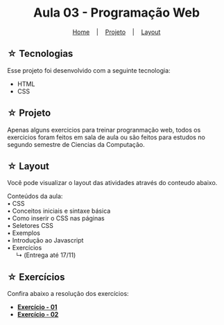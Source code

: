 <h1 align="center">Aula 03 - Programação Web</h1>

<p align="center">
  <a href="https://github.com/https-shini/pw-2s" >Home</a>
  &nbsp;&nbsp;&nbsp;|&nbsp;&nbsp;&nbsp;
  <a href="#-projeto">Projeto</a>
  &nbsp;&nbsp;&nbsp;|&nbsp;&nbsp;&nbsp;
  <a href="#-layout">Layout</a>
</p>

## ☆ Tecnologias

Esse projeto foi desenvolvido com a seguinte tecnologia:
- HTML
- CSS

## ☆ Projeto
Apenas alguns exercicios para treinar progranmação web, todos os exercicios foram feitos em sala de aula ou são feitos para estudos no segundo semestre de Ciencias da Computação.

## ☆ Layout
Você pode visualizar o layout das atividades através do conteudo abaixo.<br>

Conteúdos da aula: <br>
• CSS <br>
• Conceitos iniciais e sintaxe básica <br>
• Como inserir o CSS nas páginas <br>
• Seletores CSS <br>
• Exemplos <br>
• Introdução ao Javascript <br>
• Exercícios <br>
⠀⠀↳ (Entrega até 17/11)

## ☆ Exercícios
Confira abaixo a resolução dos exercícios:
* **[Exercício - 01](https://https-shini.github.io/pw-2s/Aula03/Exercicios/exercicio01/index.html)**
* **[Exercício - 02](https://https-shini.github.io/pw-2s/Aula03/Exercicios/exercicio02/index.html)**
